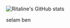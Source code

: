 ![Ritaline's GitHub stats](https://github-readme-stats.vercel.app/api?username=Ritxline&show_icons=true&theme=radical)





selam ben
